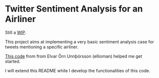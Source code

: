 # Twitter Sentiment Analysis for an Airliner

Still a [WIP](https://en.wikipedia.org/wiki/Work_in_process). 

This project aims at implementing a very basic sentiment analysis case for tweets mentioning a specific airliner.

[This code](https://github.com/ellioman/Twitter-Sentiment-Analysis) from from Elvar Örn Unnþórsson (ellioman) helped me get started.

I will extend this README while I develop the functionalities of this code.
